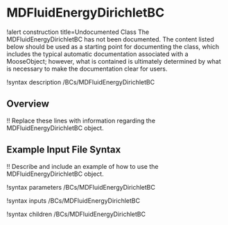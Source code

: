 # MDFluidEnergyDirichletBC

!alert construction title=Undocumented Class
The MDFluidEnergyDirichletBC has not been documented. The content listed below should be used as a starting point for
documenting the class, which includes the typical automatic documentation associated with a
MooseObject; however, what is contained is ultimately determined by what is necessary to make the
documentation clear for users.

!syntax description /BCs/MDFluidEnergyDirichletBC

## Overview

!! Replace these lines with information regarding the MDFluidEnergyDirichletBC object.

## Example Input File Syntax

!! Describe and include an example of how to use the MDFluidEnergyDirichletBC object.

!syntax parameters /BCs/MDFluidEnergyDirichletBC

!syntax inputs /BCs/MDFluidEnergyDirichletBC

!syntax children /BCs/MDFluidEnergyDirichletBC
